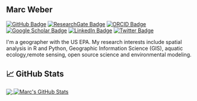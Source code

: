 ## Marc Weber

[![GitHub Badge](https://img.shields.io/github/followers/mhweber?style=social)](https://github.com/mhweber?tab=followers)
[![ResearchGate Badge](https://img.shields.io/badge/Research-Gate-brightgreen)](https://www.researchgate.net/profile/Marc_Weber3)
[![ORCID Badge](https://img.shields.io/badge/ORCID-iD-green)](https://orcid.org/0000-0002-9742-4744)
[![Google Scholar Badge](https://img.shields.io/badge/Google-Scholar-red)](https://scholar.google.com/citations?user=DOs--KYAAAAJ&hl=en)
[![LinkedIn Badge](https://img.shields.io/badge/My-LinkedIn-blue)](https://www.linkedin.com/in/marchweber)
[![Twitter Badge](https://img.shields.io/twitter/follow/marc_h_weber?style=social)](https://twitter.com/marc_h_weber)

I'm a geographer with the US EPA. My research interests include spatial analysis in R and Python, Geographic Information Science (GIS), aquatic ecology,remote sensing, open source science and environmental modeling.

## &#x1f4c8; GitHub Stats
<a href="https://github.com/mhweber/mhweber">
  <img align="center" src="https://github-readme-stats.vercel.app/api/top-langs/?username=mhweber&hide=java,html,go&&layout=compact&title_color=ffffff&text_color=c9cacc&icon_color=2bbc8a&bg_color=1d1f21" />
</a>
<a href="https://github.com/mhweber/mhweber">
  <img align="center" src="https://github-readme-stats.vercel.app/api?username=mhweber&show_icons=true&line_height=27&count_private=true&title_color=ffffff&text_color=c9cacc&icon_color=2bbc8a&bg_color=1d1f21" alt="Marc's GitHub Stats" />
</a>



